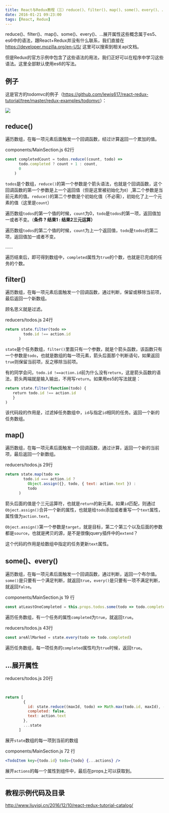 ```yaml
---
title: React与Redux教程（三）reduce()、filter()、map()、some()、every()、...展开属性
date: 2016-01-21 09:23:00
tags: [React, Redux]
---
```


reduce()、filter()、map()、some()、every()、...展开属性这些概念属于es5、es6中的语法，跟React+Redux并没有什么联系，我们直接在<https://developer.mozilla.org/en-US/> 这里可以搜索到相关api文档。

但是Redux的官方示例中包含了这些语法的用法，我们正好可以在程序中学习这些语法。这里全部默认使用es6的写法。

<!--more-->

## 例子

这是官方的todomvc的例子（<https://github.com/lewis617/react-redux-tutorial/tree/master/redux-examples/todomvc>）：

![](https://ws1.sinaimg.cn/large/83900b4egw1f9xtk41cryj208h04zt8o.jpg)

## reduce()

遍历数组，在每一项元素后面触发一个回调函数，经过计算返回一个累加的值。

components/MainSection.js 62行

```js 
const completedCount = todos.reduce((count, todo) =>
      todo.completed ? count + 1 : count,
      0
    )
```

`todos`是个数组，`reduce()`的第一个参数是个箭头语法，也就是个回调函数，这个回调函数的第一个参数是上一个返回值（但是这里被初始化为`0`）,第二个参数是当前元素的值。`reduce()`的第二个参数是个初始化值（不必需），初始化了上一个元素的值（这里是`count`）

遍历数组`todos`的第一个值的时候，`count`为0，`todo`是`todos`的第一项，返回值加一或者不变。（**条件 ? 结果1 : 结果2三元运算）**

遍历数组`todos`的第二个值的时候，`count`为上一个返回值，`todo`是`todos`的第二项，返回值加一或者不变。

……

遍历结束后，即可得到数组中，`completed`属性为`true`的个数，也就是已完成的任务的个数。

## filter()

遍历数组，在每一项元素后面触发一个回调函数，通过判断，保留或移除当前项，最后返回一个新数组。

顾名思义就是过滤。

reducers/todos.js 24行

```js
return state.filter(todo =>
        todo.id !== action.id
      )
```

`state`是个任务数组，`filter()`里面只有一个参数，就是个箭头函数，该函数只有一个参数是`todo`，也就是数组的每一项元素，箭头后面那个判断语句，如果返回`true`则保留当前项，反之移除当前项。

有的同学会问，`todo.id !==action.id`前为什么没有`return`，这是箭头函数的语法，箭头两端就是输入输出，不用写`return`。如果用es5的写法就是：

```js
return state.filter(function(todo) {  
　　return todo.id !== action.id  
　　}  
)
```
该代码段的作用是，过滤掉任务数组中，`id`与指定`id`相同的任务。返回一个新的任务数组。

## map()

遍历数组，在每一项元素后面触发一个回调函数，通过计算，返回一个新的当前项，最后返回一个新数组。

reducers/todos.js 29行

```js
return state.map(todo =>
        todo.id === action.id ?
          Object.assign({}, todo, { text: action.text }) :
          todo
      )
```

箭头后面的值是个三元运算符，也就是`return`的新元素。如果`id`匹配，则通过`Object.assign()`合并一个新的属性，也就是给`todo`添加或者重写一个`text`属性，属性值为`action.text`。

`Object.assign()`第一个参数是`target`，就是目标，第二个第三个以及后面的参数都是`source`，也就是拷贝的源，是不是很像jquery插件中的`extend`？

这个代码的作用是给数组中指定的任务更新`text`属性。

## some()、every()

遍历数组，在每一项元素后面触发一个回调函数，通过判断，返回一个布尔值。`some()`是只要有一个满足判断，就返回`true`，`every()`是只要有一项不满足判断，就返回`false`。

components/MainSection.js  19 行

```js
const atLeastOneCompleted = this.props.todos.some(todo => todo.completed)
```
遍历任务数组，有一个任务的属性`completed`为`true`，就返回`true`。

reducers/todos.js 43行

```js
const areAllMarked = state.every(todo => todo.completed)
```
遍历任务数组，每一项任务的`completed`属性均为`true`时候，返回`true`。

## ...展开属性

reducers/todos.js 20行

```js
    
    
return [
        {
          id: state.reduce((maxId, todo) => Math.max(todo.id, maxId), -1) + 1,
          completed: false,
          text: action.text
        }, 
        ...state
      ]
```

展开`state`数组的每一项到当前的数组

components/MainSection.js  72 行

```jsx harmony
<TodoItem key={todo.id} todo={todo} {...actions} />
```

展开`actions`的每一个属性到组件中，最后在props上可以获取到。

* * *

## 教程示例代码及目录

<http://www.liuyiqi.cn/2016/12/10/react-redux-tutorial-catalog/>



